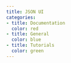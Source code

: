 ```yaml
---
title: JSON UI
categories:
- title: Documentation
  color: red
- title: General
  color: blue
- title: Tutorials
  color: green
---
```

